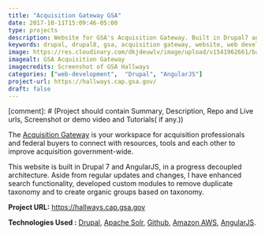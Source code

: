 ```yaml
---
title: "Acquisition Gateway GSA"
date: 2017-10-11T15:09:46-05:00
type: projects
description: Website for GSA's Acquisition Gateway. Built in Drupal7 and AngularJS
keywords: drupal, drupal8, gsa, acquisition gateway, website, web development
image: https://res.cloudinary.com/dkjdeuwlv/image/upload/v1541962661/bargavkondapu.com/projects/hallways-gsa.png
imagealt: GSA Acquisition Gateway
imagecredits: Screenshot of GSA Hallways
categories: ["web-development",  "Drupal", "AngularJS"]
project-url: https://hallways.cap.gsa.gov/
draft: false
---
```


[comment]: # (Project should contain Summary, Description, Repo and Live urls, Screenshot or demo video and Tutorials( if any.))


The [Acquisition Gateway](https://hallways.cap.gsa.gov) is your workspace for acquisition professionals and federal buyers to connect with resources, tools and each other to improve acquisition government-wide.

This website is built in Drupal 7 and AngularJS, in a progress decoupled architecture. Aside from regular updates and changes, I have enhanced search functionality, developed custom modules to remove duplicate taxonomy  and to create organic groups based on taxonomy.

**Project URL:** https://hallways.cap.gsa.gov

**Technologies Used :**  [Drupal](https://www.drupal.org/), [Apache Solr](http://lucene.apache.org/solr/),  [Github](https://github.com/), [Amazon AWS](https://aws.amazon.com/), [AngularJS](https://angular.io/).
